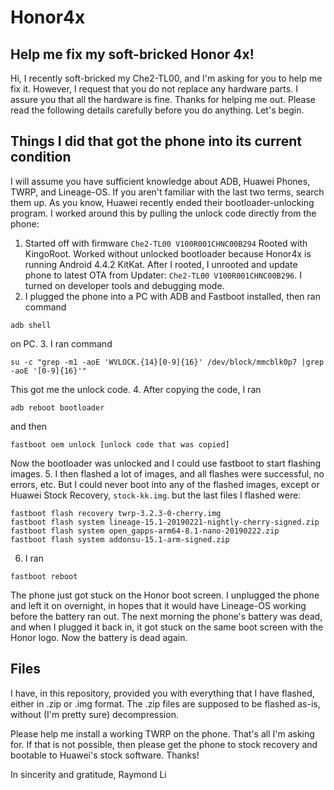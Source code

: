 # Honor4x

## Help me fix my soft-bricked Honor 4x!
Hi, I recently soft-bricked my Che2-TL00, and I'm asking for you to help me fix it. However, I request that you do not replace any hardware parts. I assure you that all the hardware is fine. Thanks for helping me out. Please read the following details carefully before you do anything. Let's begin.

## Things I did that got the phone into its current condition
I will assume you have sufficient knowledge about ADB, Huawei Phones, TWRP, and Lineage-OS. If you aren't familiar with the last two terms, search them up. As you know, Huawei recently ended their bootloader-unlocking program. I worked around this by pulling the unlock code directly from the phone:
1. Started off with firmware `Che2-TL00 V100R001CHNC00B294` Rooted with KingoRoot. Worked without unlocked bootloader because Honor4x is running Android 4.4.2 KitKat. After I rooted, I unrooted and update phone to latest OTA  from Updater: `Che2-TL00 V100R001CHNC00B296`. I turned on developer tools and debugging mode.
2. I plugged the phone into a PC with ADB and Fastboot installed, then ran command
```
adb shell
```
on PC.
3. I ran command
```
su -c "grep -m1 -aoE 'WVLOCK.{14}[0-9]{16}' /dev/block/mmcblk0p7 |grep -aoE '[0-9]{16}'"
```
This got me the unlock code.
4. After copying the code, I ran
```
adb reboot bootloader
```
and then
```
fastboot oem unlock [unlock code that was copied]
```
Now the bootloader was unlocked and I could use fastboot to start flashing images.
5. I then flashed a lot of images, and all flashes were successful, no errors, etc. But I could never boot into any of the flashed images, except or Huawei Stock Recovery, `stock-kk.img`. but the last files I flashed were:
```
fastboot flash recovery twrp-3.2.3-0-cherry.img
fastboot flash system lineage-15.1-20190221-nightly-cherry-signed.zip
fastboot flash system open_gapps-arm64-8.1-nano-20190222.zip
fastboot flash system addonsu-15.1-arm-signed.zip
```
6. I ran
```
fastboot reboot
```
The phone just got stuck on the Honor boot screen. I unplugged the phone and left it on overnight, in hopes that it would have Lineage-OS working before the battery ran out.
The next morning the phone's battery was dead, and when I plugged it back in, it got stuck on the same boot screen with the Honor logo. Now the battery is dead again.

## Files
I have, in this repository, provided you with everything that I have flashed, either in .zip or .img format. The .zip files are supposed to be flashed as-is, without (I'm pretty sure) decompression.

Please help me install a working TWRP on the phone. That's all I'm asking for. If that is not possible, then please get the phone to stock recovery and bootable to Huawei's stock software. Thanks!

In sincerity and gratitude,
Raymond Li
